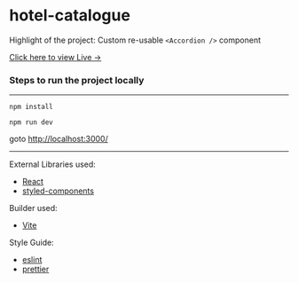 # hotel-catalogue


Highlight of the project: Custom re-usable `<Accordion />` component  

[Click here to view Live ->](https://clever-strudel-c294bf.netlify.app/)

### Steps to run the project locally
-----------------------------

`npm install`

`npm run dev`

goto [http://localhost:3000/](http://localhost:3000/)


------------------------------

External Libraries used:
- [React](https://reactjs.org/)
- [styled-components](https://styled-components.com/)

Builder used:
- [Vite](https://vitejs.dev/)

Style Guide:
- [eslint](https://eslint.org/)
- [prettier](https://prettier.io/)

